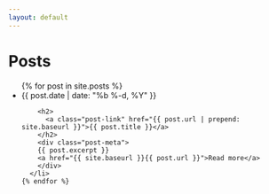 ```yaml
---
layout: default
---
```


<div class="home">

  <h1 class="page-heading">Posts</h1>

  <ul class="post-list">
    {% for post in site.posts %}
      <li>
        <span class="post-meta">{{ post.date | date: "%b %-d, %Y" }}</span>

        <h2>
          <a class="post-link" href="{{ post.url | prepend: site.baseurl }}">{{ post.title }}</a>
        </h2>
        <div class="post-meta">
        {{ post.excerpt }}
        <a href="{{ site.baseurl }}{{ post.url }}">Read more</a>
        </div>
      </li>
    {% endfor %}
  </ul>
</div>
